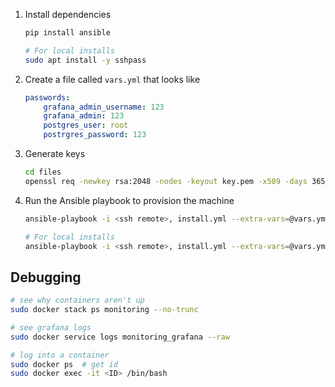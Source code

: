 1. Install dependencies

    ```bash
    pip install ansible

    # For local installs
    sudo apt install -y sshpass
    ```

2. Create a file called `vars.yml` that looks like

    ```yaml
    passwords:
        grafana_admin_username: 123
        grafana_admin: 123
        postgres_user: root
        postrgres_password: 123
    ```

3. Generate keys

    ```bash
    cd files
    openssl req -newkey rsa:2048 -nodes -keyout key.pem -x509 -days 365 -out certificate.pem
    ```

4. Run the Ansible playbook to provision the machine

    ```bash
    ansible-playbook -i <ssh remote>, install.yml --extra-vars=@vars.yml

    # For local installs
    ansible-playbook -i <ssh remote>, install.yml --extra-vars=@vars.yml -kK
    ```


## Debugging

```bash
# see why containers aren't up
sudo docker stack ps monitoring --no-trunc

# see grafana logs
sudo docker service logs monitoring_grafana --raw

# log into a container
sudo docker ps  # get id
sudo docker exec -it <ID> /bin/bash
```

